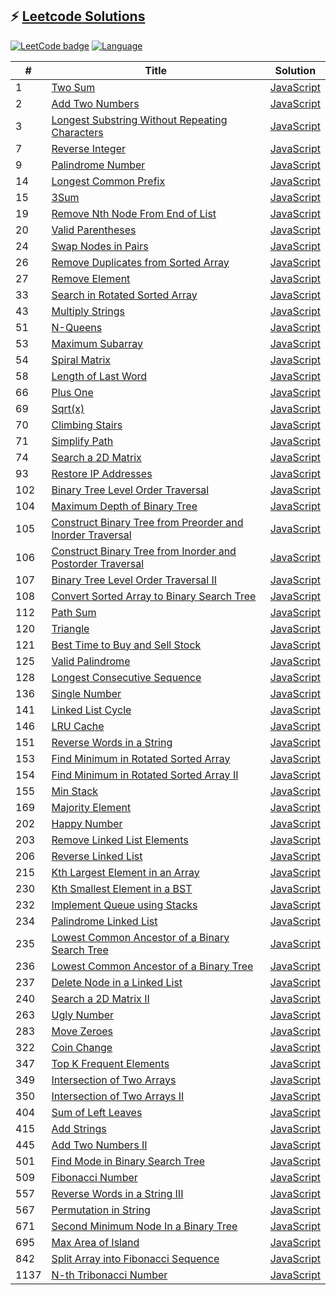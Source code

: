 ## ⚡️ <a href="http://blog.colafornia.me/leetcode-solutions/">Leetcode Solutions</a>
[![LeetCode badge](https://leetcode-badge.chyroc.cn/?name=chyroc&leetcode_badge_style=Solved/Total-71/1138-green.svg)](https://leetcode-cn.com/u/colafornia)
[![Language](https://img.shields.io/badge/JavaScript-ES6-blue.svg)](https://www.javascript.com/)

| # | Title | Solution |
| ------| ------ | ------ |
| 1 | [Two Sum](https://leetcode-cn.com/problems/two-sum/) | [JavaScript](https://blog.colafornia.me/leetcode-solutions/source/001.TwoSum.html) |
| 2 | [Add Two Numbers](https://leetcode.com/problems/add-two-numbers/) | [JavaScript](https://blog.colafornia.me/leetcode-solutions/source/002.AddTwoNumbers.html) |
| 3 | [Longest Substring Without Repeating Characters](https://leetcode-cn.com/problems/longest-substring-without-repeating-characters/) | [JavaScript](https://blog.colafornia.me/leetcode-solutions/source/003.LongestSubstringWithoutRepeatingCharacters.html) |
| 7 | [Reverse Integer](https://leetcode-cn.com/problems/reverse-integer/) | [JavaScript](https://blog.colafornia.me/leetcode-solutions/source/007.ReverseInteger.html) |
| 9 | [Palindrome Number](https://leetcode-cn.com/problems/palindrome-number/) | [JavaScript](https://blog.colafornia.me/leetcode-solutions/source/009.PalindromeNumber.html) |
| 14 | [Longest Common Prefix](https://leetcode-cn.com/problems/longest-common-prefix/) | [JavaScript](https://blog.colafornia.me/leetcode-solutions/source/014.LongestCommonPrefix.html) |
| 15 | [3Sum](https://leetcode-cn.com/problems/3sum/) | [JavaScript](https://blog.colafornia.me/leetcode-solutions/source/015.3Sum.html) |
| 19 | [Remove Nth Node From End of List](https://leetcode.com/problems/remove-nth-node-from-end-of-list/) | [JavaScript](https://blog.colafornia.me/leetcode-solutions/source/019.RemoveNthNodeFromEndofList.html) |
| 20 | [Valid Parentheses](https://leetcode-cn.com/problems/valid-parentheses/) | [JavaScript](https://blog.colafornia.me/leetcode-solutions/source/020.ValidParentheses.html) |
| 24 | [Swap Nodes in Pairs](https://leetcode-cn.com/problems/swap-nodes-in-pairs/) | [JavaScript](https://blog.colafornia.me/leetcode-solutions/source/024.SwapNodesinPairs.html) |
| 26 | [Remove Duplicates from Sorted Array](https://leetcode-cn.com/problems/remove-duplicates-from-sorted-array/) | [JavaScript](https://blog.colafornia.me/leetcode-solutions/source/026.RemoveDuplicatesfromSortedArray.html) |
| 27 | [Remove Element](https://leetcode-cn.com/problems/remove-element) | [JavaScript](https://blog.colafornia.me/leetcode-solutions/source/027.RemoveElement.html) |
| 33 | [Search in Rotated Sorted Array](https://leetcode.com/problems/search-in-rotated-sorted-array/) | [JavaScript](https://blog.colafornia.me/leetcode-solutions/source/033.SearchinRotatedSortedArray.html) |
| 43 | [Multiply Strings](https://leetcode.com/problems/multiply-strings/) | [JavaScript](https://blog.colafornia.me/leetcode-solutions/source/043.MultiplyStrings.html) |
| 51 | [N-Queens](https://leetcode.com/problems/n-queens/) | [JavaScript](https://blog.colafornia.me/leetcode-solutions/source/051.N-Queens.html) |
| 53 | [Maximum Subarray](https://leetcode-cn.com/problems/maximum-subarray/) | [JavaScript](https://blog.colafornia.me/leetcode-solutions/source/053.MaximumSubarray.html) |
| 54 | [Spiral Matrix](https://leetcode-cn.com/problems/spiral-matrix/) | [JavaScript](https://blog.colafornia.me/leetcode-solutions/source/054.SpiralMatrix.html) |
| 58 | [Length of Last Word](https://leetcode-cn.com/problems/length-of-last-word/) | [JavaScript](https://blog.colafornia.me/leetcode-solutions/source/058.LengthofLastWord.html) |
| 66 | [Plus One](https://leetcode-cn.com/problems/plus-one/) | [JavaScript](https://blog.colafornia.me/leetcode-solutions/source/066.PlusOne.html) |
| 69 | [Sqrt(x)](https://leetcode-cn.com/problems/sqrtx/) | [JavaScript](https://blog.colafornia.me/leetcode-solutions/source/069.Sqrtx.html) |
| 70 | [Climbing Stairs](https://leetcode-cn.com/problems/climbing-stairs/) | [JavaScript](https://blog.colafornia.me/leetcode-solutions/source/070.ClimbingStairs.html) |
| 71 | [Simplify Path](https://leetcode-cn.com/problems/simplify-path/) | [JavaScript](https://blog.colafornia.me/leetcode-solutions/source/071.SimplifyPath.html) |
| 74 | [Search a 2D Matrix](https://leetcode.com/problems/search-a-2d-matrix/) | [JavaScript](https://blog.colafornia.me/leetcode-solutions/source/074.Searcha2DMatrix.html) |
| 93 | [Restore IP Addresses](https://leetcode-cn.com/problems/restore-ip-addresses/) | [JavaScript](https://blog.colafornia.me/leetcode-solutions/source/093.RestoreIPAddresses.html) |
| 102 | [Binary Tree Level Order Traversal](https://leetcode-cn.com/problems/binary-tree-level-order-traversal/) | [JavaScript](https://blog.colafornia.me/leetcode-solutions/source/102.BinaryTreeLevelOrderTraversal.html) |
| 104 | [Maximum Depth of Binary Tree](https://leetcode-cn.com/problems/maximum-depth-of-binary-tree/) | [JavaScript](https://blog.colafornia.me/leetcode-solutions/source/104.MaximumDepthofBinaryTree.html) |
| 105 | [Construct Binary Tree from Preorder and Inorder Traversal](https://leetcode.com/problems/construct-binary-tree-from-preorder-and-inorder-traversal/) | [JavaScript](https://blog.colafornia.me/leetcode-solutions/source/105.ConstructBinaryTreefromPreorderandInorderTraversal.html) |
| 106 | [Construct Binary Tree from Inorder and Postorder Traversal](https://leetcode.com/problems/construct-binary-tree-from-inorder-and-postorder-traversal/) | [JavaScript](https://blog.colafornia.me/leetcode-solutions/source/106.ConstructBinaryTreefromInorderandPostorderTraversal.html) |
| 107 | [Binary Tree Level Order Traversal II](https://leetcode-cn.com/problems/binary-tree-level-order-traversal-ii/) | [JavaScript](https://blog.colafornia.me/leetcode-solutions/source/107.BinaryTreeLevelOrderTraversalII.html) |
| 108 | [Convert Sorted Array to Binary Search Tree](https://leetcode-cn.com/problems/convert-sorted-array-to-binary-search-tree/) | [JavaScript](https://blog.colafornia.me/leetcode-solutions/source/108.ConvertSortedArraytoBinarySearchTree.html) |
| 112 | [Path Sum](https://leetcode-cn.com/problems/path-sum/) | [JavaScript](https://blog.colafornia.me/leetcode-solutions/source/112.PathSum.html) |
| 120 | [Triangle](https://leetcode-cn.com/problems/triangle/) | [JavaScript](https://blog.colafornia.me/leetcode-solutions/source/120.Triangle.html) |
| 121 | [Best Time to Buy and Sell Stock](https://leetcode-cn.com/problems/best-time-to-buy-and-sell-stock/) | [JavaScript](https://blog.colafornia.me/leetcode-solutions/source/121.BestTimetoBuyandSellStock.html) |
| 125 | [Valid Palindrome](https://leetcode-cn.com/problems/valid-palindrome/) | [JavaScript](https://blog.colafornia.me/leetcode-solutions/source/125.ValidPalindrome.html) |
| 128 | [Longest Consecutive Sequence](https://leetcode-cn.com/problems/longest-consecutive-sequence/) | [JavaScript](https://blog.colafornia.me/leetcode-solutions/source/128.LongestConsecutiveSequence.html) |
| 136 | [Single Number](https://leetcode-cn.com/problems/single-number) | [JavaScript](https://blog.colafornia.me/leetcode-solutions/source/136.SingleNumber.html) |
| 141 | [Linked List Cycle](https://leetcode.com/problems/linked-list-cycle/) | [JavaScript](https://blog.colafornia.me/leetcode-solutions/source/141.LinkedListCycle.html) |
| 146 | [LRU Cache](https://leetcode-cn.com/problems/lru-cache/) | [JavaScript](https://blog.colafornia.me/leetcode-solutions/source/146.LRUCache.html) |
| 151 | [Reverse Words in a String](https://leetcode-cn.com/problems/reverse-words-in-a-string/) | [JavaScript](https://blog.colafornia.me/leetcode-solutions/source/151.ReverseWordsInAString.html) |
| 153 | [Find Minimum in Rotated Sorted Array](https://leetcode-cn.com/problems/find-minimum-in-rotated-sorted-array/) | [JavaScript](https://blog.colafornia.me/leetcode-solutions/source/153.FindMinimuminRotatedSortedArray.html) |
| 154 | [Find Minimum in Rotated Sorted Array II](https://leetcode.com/problems/find-minimum-in-rotated-sorted-array-ii/) | [JavaScript](https://blog.colafornia.me/leetcode-solutions/source/154.FindMinimuminRotatedSortedArrayII.html) |
| 155 | [Min Stack](https://leetcode-cn.com/problems/min-stack/) | [JavaScript](https://blog.colafornia.me/leetcode-solutions/source/155.MinStack.html) |
| 169 | [Majority Element](https://leetcode-cn.com/problems/majority-element/) | [JavaScript](https://blog.colafornia.me/leetcode-solutions/source/169.MajorityElement.html) |
| 202 | [Happy Number](https://leetcode.com/problems/happy-number/) | [JavaScript](https://blog.colafornia.me/leetcode-solutions/source/202.HappyNumber.html) |
| 203 | [Remove Linked List Elements](https://leetcode-cn.com/problems/remove-linked-list-elements) | [JavaScript](https://blog.colafornia.me/leetcode-solutions/source/203.RemoveLinkedListElements.html) |
| 206 | [Reverse Linked List](https://leetcode-cn.com/problems/reverse-linked-list/) | [JavaScript](https://blog.colafornia.me/leetcode-solutions/source/206.ReverseLinkedList.html) |
| 215 | [Kth Largest Element in an Array](https://leetcode-cn.com/problems/kth-largest-element-in-an-array/) | [JavaScript](https://blog.colafornia.me/leetcode-solutions/source/215.KthLargestElementinanArray.html) |
| 230 | [Kth Smallest Element in a BST](https://leetcode-cn.com/problems/kth-smallest-element-in-a-bst/) | [JavaScript](https://blog.colafornia.me/leetcode-solutions/source/230.KthSmallestElementinaBST.html) |
| 232 | [Implement Queue using Stacks](https://leetcode-cn.com/problems/implement-queue-using-stacks/) | [JavaScript](https://blog.colafornia.me/leetcode-solutions/source/232.ImplementQueueusingStacks.html) |
| 234 | [Palindrome Linked List](https://leetcode-cn.com/problems/palindrome-linked-list) | [JavaScript](https://blog.colafornia.me/leetcode-solutions/source/234.PalindromeLinkedList.html) |
| 235 | [Lowest Common Ancestor of a Binary Search Tree](https://leetcode-cn.com/problems/lowest-common-ancestor-of-a-binary-search-tree/) | [JavaScript](https://blog.colafornia.me/leetcode-solutions/source/235.LowestCommonAncestorofaBinarySearchTree.html) |
| 236 | [Lowest Common Ancestor of a Binary Tree](https://leetcode-cn.com/problems/lowest-common-ancestor-of-a-binary-tree/) | [JavaScript](https://blog.colafornia.me/leetcode-solutions/source/236.LowestCommonAncestorofaBinaryTree.html) |
| 237 | [Delete Node in a Linked List](https://leetcode-cn.com/problems/delete-node-in-a-linked-list) | [JavaScript](https://blog.colafornia.me/leetcode-solutions/source/237.DeleteNodeinaLinkedList.html) |
| 240 | [Search a 2D Matrix II](https://leetcode.com/problems/search-a-2d-matrix-ii/) | [JavaScript](https://blog.colafornia.me/leetcode-solutions/source/240.Searcha2DMatrixII.html) |
| 263 | [Ugly Number](https://leetcode-cn.com/problems/ugly-number/) | [JavaScript](https://blog.colafornia.me/leetcode-solutions/source/263.UglyNumber.html) |
| 283 | [Move Zeroes](https://leetcode-cn.com/problems/move-zeroes/) | [JavaScript](https://blog.colafornia.me/leetcode-solutions/source/283.MoveZeroes.html) |
| 322 | [Coin Change](https://leetcode-cn.com/problems/coin-change/) | [JavaScript](https://blog.colafornia.me/leetcode-solutions/source/322.CoinChange.html) |
| 347 | [Top K Frequent Elements](https://leetcode.com/problems/top-k-frequent-elements/) | [JavaScript](https://blog.colafornia.me/leetcode-solutions/source/347.TopKFrequentElements.html) |
| 349 | [Intersection of Two Arrays](https://leetcode-cn.com/problems/intersection-of-two-arrays/) | [JavaScript](https://blog.colafornia.me/leetcode-solutions/source/349.IntersectionofTwoArrays.html) |
| 350 | [Intersection of Two Arrays II](https://leetcode-cn.com/problems/intersection-of-two-arrays-ii/) | [JavaScript](https://blog.colafornia.me/leetcode-solutions/source/350.IntersectionofTwoArraysII.html) |
| 404 | [Sum of Left Leaves](https://leetcode-cn.com/problems/sum-of-left-leaves/) | [JavaScript](https://blog.colafornia.me/leetcode-solutions/source/404.SumofLeftLeaves.html) |
| 415 | [Add Strings](https://leetcode-cn.com/problems/add-strings/) | [JavaScript](https://blog.colafornia.me/leetcode-solutions/source/415.AddStrings.html) |
| 445 | [Add Two Numbers II](https://leetcode.com/problems/add-two-numbers-ii/) | [JavaScript](https://blog.colafornia.me/leetcode-solutions/source/445.AddTwoNumbersII.html) |
| 501 | [Find Mode in Binary Search Tree](https://leetcode-cn.com/problems/sum-of-left-leaves/) | [JavaScript](https://blog.colafornia.me/leetcode-solutions/source/501.FindModeinBinarySearchTree.html) |
| 509 | [Fibonacci Number](https://leetcode.com/problems/fibonacci-number/) | [JavaScript](https://blog.colafornia.me/leetcode-solutions/source/509.FibonacciNumber.html) |
| 557 | [Reverse Words in a String III](https://leetcode-cn.com/problems/reverse-words-in-a-string-iii/) | [JavaScript](https://blog.colafornia.me/leetcode-solutions/source/557.ReverseWordsinaStringIII.html) |
| 567 | [Permutation in String](https://leetcode-cn.com/problems/permutation-in-string/) | [JavaScript](https://blog.colafornia.me/leetcode-solutions/source/567.PermutationinString.html) |
| 671 | [Second Minimum Node In a Binary Tree](https://leetcode-cn.com/problems/second-minimum-node-in-a-binary-tree/) | [JavaScript](https://blog.colafornia.me/leetcode-solutions/source/671.SecondMinimumNodeInaBinaryTree.html) |
| 695 | [Max Area of Island](https://leetcode-cn.com/problems/max-area-of-island/) | [JavaScript](https://blog.colafornia.me/leetcode-solutions/source/695.MaxAreaofIsland.html) |
| 842 | [Split Array into Fibonacci Sequence](https://leetcode.com/problems/split-array-into-fibonacci-sequence/) | [JavaScript](https://blog.colafornia.me/leetcode-solutions/source/842.SplitArrayintoFibonacciSequence.html) |
| 1137 | [N-th Tribonacci Number](https://leetcode.com/problems/n-th-tribonacci-number/) | [JavaScript](https://blog.colafornia.me/leetcode-solutions/source/1137.N-thTribonacciNumber.html) |
